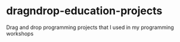 # dragndrop-education-projects
Drag and drop programming projects that I used in my programming workshops
